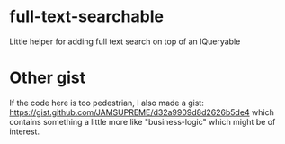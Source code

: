# full-text-searchable
Little helper for adding full text search on top of an IQueryable

# Other gist

If the code here is too pedestrian, I also made a gist: https://gist.github.com/JAMSUPREME/d32a9909d8d2626b5de4 which contains something a little more like "business-logic" which might be of interest.
